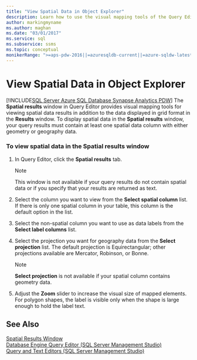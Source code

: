 ```yaml
---
title: "View Spatial Data in Object Explorer"
description: Learn how to use the visual mapping tools of the Query Editor Spatial results window to view spatial data results (either geometric or geographic).
author: markingmyname
ms.author: maghan
ms.date: "03/01/2017"
ms.service: sql
ms.subservice: ssms
ms.topic: conceptual
monikerRange: ">=aps-pdw-2016||=azuresqldb-current||=azure-sqldw-latest||>=sql-server-2016||>=sql-server-linux-2017||=azuresqldb-mi-current"
---
```

# View Spatial Data in Object Explorer
[!INCLUDE[SQL Server Azure SQL Database Synapse Analytics PDW](../../includes/applies-to-version/sql-asdb-asdbmi-asa-pdw.md)]
  The **Spatial results** window in Query Editor provides visual mapping tools for viewing spatial data results in addition to the data displayed in grid format in the **Results** window. To display spatial data in the **Spatial results** window, your query results must contain at least one spatial data column with either geometry or geography data.  
  
### To view spatial data in the Spatial results window  
  
1.  In Query Editor, click the **Spatial results** tab.  
  
    > [!NOTE]  
    >  This window is not available if your query results do not contain spatial data or if you specify that your results are returned as text.  
  
2.  Select the column you want to view from the **Select spatial column** list. If there is only one spatial column in your table, this column is the default option in the list.  
  
3.  Select the non-spatial column you want to use as data labels from the **Select label columns** list.  
  
4.  Select the projection you want for geography data from the **Select projection** list. The default projection is Equirectangular; other projections available are Mercator, Robinson, or Bonne.  
  
    > [!NOTE]  
    >  **Select projection** is not available if your spatial column contains geometry data.  
  
5.  Adjust the **Zoom** slider to increase the visual size of mapped elements. For polygon shapes, the label is visible only when the shape is large enough to hold the label text.  
  
## See Also  
 [Spatial Results Window](./spatial-results-window.md)   
 [Database Engine Query Editor &#40;SQL Server Management Studio&#41;](../f1-help/database-engine-query-editor-sql-server-management-studio.md)   
 [Query and Text Editors &#40;SQL Server Management Studio&#41;](../f1-help/database-engine-query-editor-sql-server-management-studio.md)  
  

